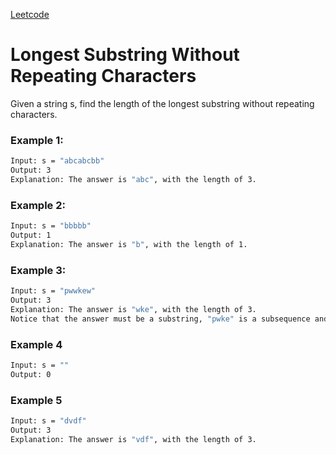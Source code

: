 <a href="https://leetcode.com/problems/longest-substring-without-repeating-characters">Leetcode</a>

# Longest Substring Without Repeating Characters

Given a string s, find the length of the longest substring without repeating characters.

### Example 1:
```sh
Input: s = "abcabcbb"
Output: 3
Explanation: The answer is "abc", with the length of 3.
```

### Example 2:
```sh
Input: s = "bbbbb"
Output: 1
Explanation: The answer is "b", with the length of 1.
```

### Example 3:
```sh
Input: s = "pwwkew"
Output: 3
Explanation: The answer is "wke", with the length of 3.
Notice that the answer must be a substring, "pwke" is a subsequence and not a substring.
```

### Example 4
```sh
Input: s = ""
Output: 0
```

### Example 5
```sh
Input: s = "dvdf"
Output: 3
Explanation: The answer is "vdf", with the length of 3.
```